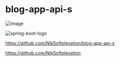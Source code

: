 # blog-app-api-s

![image](https://user-images.githubusercontent.com/122023966/212685397-a9f21b4c-6d67-4d22-809a-376378168184.png)

![spring-boot-logo](https://user-images.githubusercontent.com/122023966/212685305-a2087bb3-13ba-4e65-bf3d-7b8deb48695b.png)

https://github.com/NikSoftelevation/blog-app-api-s

https://github.com/NikSoftelevation
